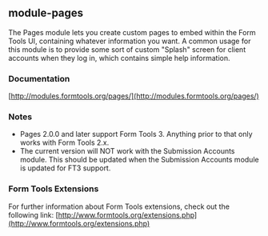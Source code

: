 ## module-pages

The Pages module lets you create custom pages to embed within the Form Tools UI, containing whatever information you want. A common usage for this module is to provide some sort of custom "Splash" screen for client accounts when they log in, which contains simple help information.

### Documentation

[http://modules.formtools.org/pages/](http://modules.formtools.org/pages/)

### Notes

- Pages 2.0.0 and later support Form Tools 3. Anything prior to that only works with Form Tools 2.x. 
- The current version will NOT work with the Submission Accounts module. This should be updated when the Submission
Accounts module is updated for FT3 support. 

### Form Tools Extensions

For further information about Form Tools extensions, check out the following link:
[http://www.formtools.org/extensions.php](http://www.formtools.org/extensions.php)

